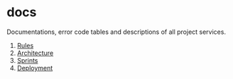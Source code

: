 # docs
Documentations, error code tables and descriptions of all project services.

1. [Rules](/docs/rules)
2. [Architecture](/docs/architecture)
3. [Sprints](/docs/sprints)
4. [Deployment](/docs/deployment)
